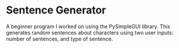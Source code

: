 # Sentence Generator
A beginner program I worked on using the PySimpleGUI library. This generates random sentences about characters using two user inputs: number of sentences, and type of sentence.
